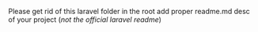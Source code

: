 Please get rid of this laravel folder in the root
add proper readme.md desc of your project (*not the official laravel readme*)